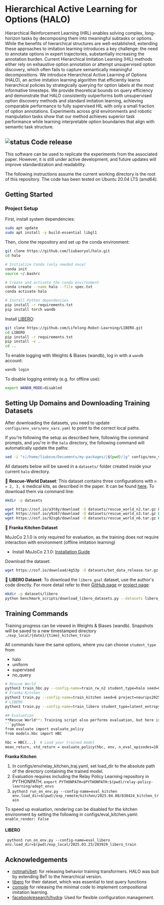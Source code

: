 # Hierarchical Active Learning for Options (HALO) 
Hierarchical Reinforcement Learning (HRL) enables solving complex, long-horizon tasks by decomposing them into meaningful subtasks or options.  While the benefits of hierarchical structures are well-established, extending these approaches to imitation learning introduces a key challenge: the need to annotate options in expert trajectories, substantially increasing the annotation burden. Current Hierarchical Imitation Learning (HIL) methods either rely on exhaustive option annotation or attempt unsupervised option discovery, which often fails to capture semantically meaningful decompositions. We introduce Hierarchical Active Learning of Options (HALO), an active imitation learning algorithm that efficiently learns hierarchical policies by strategically querying for option labels at the most informative timesteps. We provide theoretical bounds on query efficiency and demonstrate that HALO consistently outperforms both unsupervised option discovery methods and standard imitation learning, achieving comparable performance to fully supervised HIL with only a small fraction of option annotations. Experiments across grid environments and robotic manipulation tasks show that our method achieves superior task performance while learning interpretable option boundaries that align with semantic task structure.

## ![status](https://img.shields.io/badge/status-beta-yellow) Code release


This software can be used to replicate the experiments from the associated paper. However, it is still under active development, and future updates will improve standardization and readability.

The following instructions assume the current working directory is the root of this repository. The code has been tested on Ubuntu 20.04 LTS (amd64).

## Getting Started

### Project Setup

First, install system dependencies:

```bash
sudo apt update
sudo apt install -y build-essential libgl1
```
Then, clone the repository and set up the conda environment:
```bash
git clone https://github.com/liubaoryol/halo.git
cd halo

# Initialize Conda (only needed once)
conda init
source ~/.bashrc

# Create and activate the conda environment
conda create --name halo --file spec.txt
conda activate halo

# Install Python dependencies
pip install -r requirements.txt
pip install torch wandb
```

Install [LIBERO](https://github.com/Lifelong-Robot-Learning/LIBERO.git):

```bash
git clone https://github.com/Lifelong-Robot-Learning/LIBERO.git
cd LIBERO
pip install -r requirements.txt
pip install -e .
cd ..
```

To enable logging with Weights & Biases (wandb), log in with a `wandb` account:
```bash
wandb login
```
To disable logging entirely (e.g. for offline use):
```bash
export WANDB_MODE=disabled
```

## Setting Up Domains and Downloading Training Datasets

After downloading the datasets, you need to update `configs/env_vars/env_vars.yaml` to point to the correct local paths.

If you're following the setup as described here, following the command prompts, and you're in the `halo` directory, the following command will automatically update the paths:

```bash
sed -i "s|/home/liubove/Documents/my-packages/|$(pwd)/|g" configs/env_vars/env_vars.yaml
```

All datasets below will be saved in a `datasets/` folder created inside your current `halo` directory.


🧭 **Rescue-World Dataset**: This dataset contains three configurations with `n = 2, 3, 6` medical kits, as described in the paper. It can be found [here](https://osf.io/54xah/files/osfstorage). To download them via command line:

```bash
mkdir -p datasets

wget https://osf.io/a3t8y/download -O datasets/rescue_world_n2.tar.gz && tar -xzvf datasets/rescue_world_n2.tar.gz -C datasets
wget https://osf.io/y9z67/download -O datasets/rescue_world_n3.tar.gz && tar -xzvf datasets/rescue_world_n3.tar.gz -C datasets
wget https://osf.io/92sg6/download -O datasets/rescue_world_n6.tar.gz && tar -xzvf datasets/rescue_world_n6.tar.gz -C datasets
```
🤖 **Franka Kitchen Dataset**

MuJoCo 2.1.0 is only required for evaluation, as the training does not require interaction with environment (offline imitation learning)

- Install MuJoCo 2.1.0: [Installation Guide](https://github.com/openai/mujoco-py#install-mujoco)

Download the dataset:

```bash
wget https://osf.io/download/4g53p -O datasets/bet_data_release.tar.gz && tar -xzvf datasets/bet_data_release.tar.gz -C datasets
```

🧩 **LIBERO Dataset**: To download the `libero_goal` dataset, use the author's code directly. For more detail refer to their [GitHub page](https://github.com/Lifelong-Robot-Learning/LIBERO) or [project page](https://libero-project.github.io/datasets):

```bash
mkdir -p datasets/libero
python benchmark_scripts/download_libero_datasets.py --datasets libero_goal --save_dir datasets/libero
```

## Training Commands

Training progress can be viewed in Weights & Biases (wandb).  Snapshots will be saved to a new timestamped directory `./exp_local/{date}/{time}_kitchen_train`

All commands have the same options, where you can choose `student_type` from 
- halo
- uniform
- supervised
- no_query

```bash
# Rescue World
python3 train_hbc.py --config-name=train_rw_n2 student_type=halo seed=0 query_percentage_budget=0.3
# Franka Kitchen
python3 train.py --config-name=train_kitchen seed=6 project=neurips2025_kitchen student_type=latent_entropy_based query_percentage_budget=0.2
# LIBERO
python3 train.py --config-name=train_libero student_type=latent_entropy_based seed=0 project=exp1

## Evaluation
**Rescue World**: Training script also performs evaluation, but here is a minimal example to evaluate HBC on rescue world gym environment
```python
from evaluate import evaluate_policy
from models.hbc import HBC

hbc = HBC(...)  # Load your trained model
mean_return, std_return = evaluate_policy(hbc, env, n_eval_episodes=10)
```
**Franka Kitchen**
1. In configs/env/relay_kitchen_traj.yaml, set load_dir to the absolute path of the directory containing the trained model.
2. Evaluation requires including the Relay Policy Learning repository in PYTHONPATH. `export PYTHONPATH=$PYTHONPATH:$(pwd)/relay-policy-learning/adept_envs`
3. `python3 run_on_env.py --config-name=eval_kitchen env.load_dir=$(pwd)/exp_remote/kitchen/2025.04.08/030424_kitchen_train`

To speed up evaluation, rendering can be disabled for the kitchen environment by setting the following in configs/eval_kitchen.yaml: `enable_render: False`
#### LIBERO
` python3 run_on_env.py --config-name=eval_libero env.load_dir=$(pwd)/exp_local/2025.03.23/203929_libero_train`


## Acknowledgements

- [notmahi/bet](https://github.com/notmahi/bet): for releasing behavior training transformers. HALO was buit by extending BeT to the hierarchical version.
- [libero](https://github.com/Lifelong-Robot-Learning/LIBERO) for their dataset, which was essential to test query functions
- [compile](https://arxiv.org/abs/1812.01483) for releasing the minimal code to implement compositional imitation learning.
- [facebookresearch/hydra](https://github.com/facebookresearch/hydra): Used for flexible configuration management.


